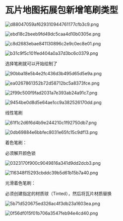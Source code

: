 # 瓦片地图拓展包新增笔刷类型

![d88047059af629310944761177cfb3c9.png](image/d88047059af629310944761177cfb3c9.png)

![ebd18c2beeb9fd49dc5caa4d10b0305e.png](image/ebd18c2beeb9fd49dc5caa4d10b0305e.png)

![c8d2683ebae841130896c2e9c0ec8e01.png](image/c8d2683ebae841130896c2e9c0ec8e01.png)

![b31c9f5c101fed404a0a37d3bc6c0379.png](image/b31c9f5c101fed404a0a37d3bc6c0379.png)

选择笔刷就可以开始绘制了

![90bba18e5b4e2fc436d3b495d65d5e9a.png](image/90bba18e5b4e2fc436d3b495d65d5e9a.png)

![ea0267861352b72d58712bc5a8373fce.png](image/ea0267861352b72d58712bc5a8373fce.png)

![2f99c500f9fad2031a7e393ab24a91c7.png](image/2f99c500f9fad2031a7e393ab24a91c7.png)

![9454be0d8d5e64ae1cc9a382526170dd.png](image/9454be0d8d5e64ae1cc9a382526170dd.png)

线性笔刷

![61f1c2d6f6d4b9e244210c1f92750db7.png](image/61f1c2d6f6d4b9e244210c1f92750db7.png)

![0db69884e6bbfec8031e65fc15c9df13.png](image/0db69884e6bbfec8031e65fc15c9df13.png)

着色笔刷：

必须解开颜色锁

![0323170f900c9049816a341d9dd2dcb3.png](image/0323170f900c9049816a341d9dd2dcb3.png)

![116348f15293cbddc39b5d61b15b7a40.png](image/116348f15293cbddc39b5d61b15b7a40.png)

光滑着色笔刷：

必须创建指定的材质球（Tinted），然后将瓦片材质替换

![5b71d520675ed326ac4f3db23a1603ea.png](image/5b71d520675ed326ac4f3db23a1603ea.png)

![0f56df015f01b706a3547feb94e4cd40.png](image/0f56df015f01b706a3547feb94e4cd40.png)
